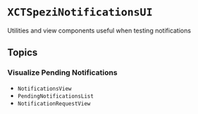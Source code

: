 # ``XCTSpeziNotificationsUI``

Utilities and view components useful when testing notifications

<!--

This source file is part of the Stanford Spezi open-source project

SPDX-FileCopyrightText: 2024 Stanford University and the project authors (see CONTRIBUTORS.md)

SPDX-License-Identifier: MIT

-->

## Topics

### Visualize Pending Notifications

- ``NotificationsView``
- ``PendingNotificationsList``
- ``NotificationRequestView``
